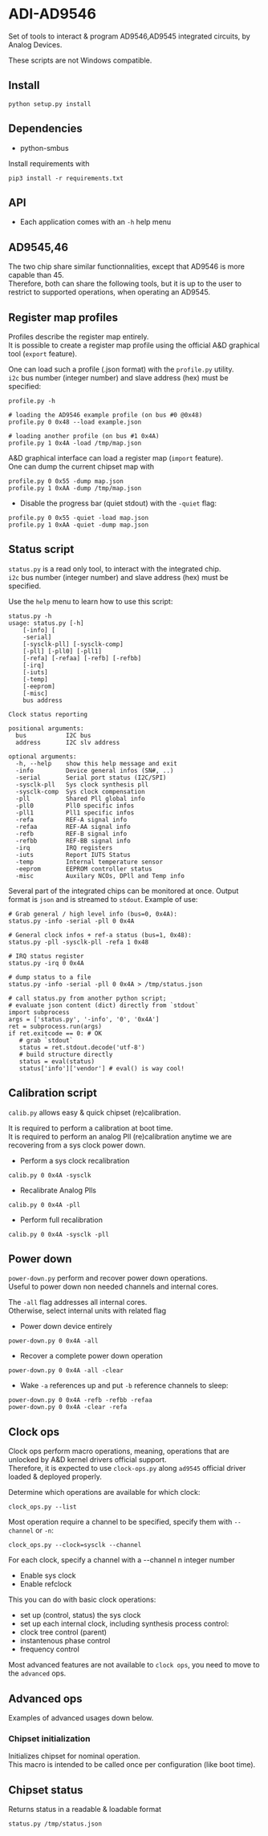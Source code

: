 # ADI-AD9546 

Set of tools to interact & program AD9546,AD9545 integrated circuits, by Analog Devices.

These scripts are not Windows compatible.   

## Install 

```shell
python setup.py install
```

## Dependencies

* python-smbus

Install requirements with

```shell
pip3 install -r requirements.txt
```

## API

* Each application comes with an `-h` help menu

## AD9545,46

The two chip share similar functionnalities, except that
AD9546 is more capable than 45.   
Therefore, both can share the following tools, but it is up to the user
to restrict to supported operations, when operating an AD9545.

## Register map profiles

Profiles describe the register map entirely.  
It is possible to create a register map profile using the official A&D graphical tool (`export` feature).  

One can load such a profile (.json format) with the `profile.py` utility.   
`i2c` bus number (integer number) and slave address (hex) must be specified:

```shell
profile.py -h

# loading the AD9546 example profile (on bus #0 @0x48)
profile.py 0 0x48 --load example.json

# loading another profile (on bus #1 0x4A)
profile.py 1 0x4A -load /tmp/map.json
```

A&D graphical interface can load a register map (`import` feature).   
One can dump the current chipset map with 

```shell
profile.py 0 0x55 -dump map.json
profile.py 1 0xAA -dump /tmp/map.json
```

* Disable the progress bar (quiet stdout) with the `-quiet` flag:
```shell
profile.py 0 0x55 -quiet -load map.json
profile.py 1 0xAA -quiet -dump map.json
```

## Status script

`status.py` is a read only tool, to interact with the integrated chip.  
`i2c` bus number (integer number) and slave address (hex) must be specified.

Use the `help` menu to learn how to use this script:
```shell
status.py -h
usage: status.py [-h] 
    [-info] [
    -serial]
    [-sysclk-pll] [-sysclk-comp]
    [-pll] [-pll0] [-pll1]
    [-refa] [-refaa] [-refb] [-refbb] 
    [-irq] 
    [-iuts] 
    [-temp] 
    [-eeprom] 
    [-misc] 
    bus address

Clock status reporting

positional arguments:
  bus           I2C bus
  address       I2C slv address

optional arguments:
  -h, --help    show this help message and exit
  -info         Device general infos (SN#, ..)
  -serial       Serial port status (I2C/SPI)
  -sysclk-pll   Sys clock synthesis pll
  -sysclk-comp  Sys clock compensation
  -pll          Shared Pll global info
  -pll0         Pll0 specific infos
  -pll1         Pll1 specific infos
  -refa         REF-A signal info
  -refaa        REF-AA signal info
  -refb         REF-B signal info
  -refbb        REF-BB signal info
  -irq          IRQ registers
  -iuts         Report IUTS Status
  -temp         Internal temperature sensor
  -eeprom       EEPROM controller status
  -misc         Auxilary NCOs, DPll and Temp info
```

Several part of the integrated chips can be monitored at once.
Output format is `json` and is streamed to `stdout`.
Example of use:

```shell
# Grab general / high level info (bus=0, 0x4A):
status.py -info -serial -pll 0 0x4A

# General clock infos + ref-a status (bus=1, 0x48):
status.py -pll -sysclk-pll -refa 1 0x48

# IRQ status register
status.py -irq 0 0x4A

# dump status to a file
status.py -info -serial -pll 0 0x4A > /tmp/status.json

# call status.py from another python script;
# evaluate json content (dict) directly from `stdout`
import subprocess
args = ['status.py', '-info', '0', '0x4A']
ret = subprocess.run(args)
if ret.exitcode == 0: # OK
   # grab `stdout`
   status = ret.stdout.decode('utf-8') 
   # build structure directly
   status = eval(status)
   status['info']['vendor'] # eval() is way cool!
```

## Calibration script

`calib.py` allows easy & quick chipset (re)calibration.   

It is required to perform a calibration at boot time.  
It is required to perform an analog Pll (re)calibration anytime
we are recovering from a sys clock power down.

* Perform a sys clock recalibration

```shell
calib.py 0 0x4A -sysclk
```

* Recalibrate Analog Plls

```shell
calib.py 0 0x4A -pll
```

* Perform full recalibration

```shell
calib.py 0 0x4A -sysclk -pll
```

## Power down

`power-down.py` perform and recover power down operations.   
Useful to power down non needed channels and internal cores. 

The `-all` flag addresses all internal cores.  
Otherwise, select internal units with related flag

* Power down device entirely
```shell
power-down.py 0 0x4A -all
```
* Recover a complete power down operation
```shell
power-down.py 0 0x4A -all -clear
```

* Wake `-a` references up and put `-b` reference channels to sleep:
```shell
power-down.py 0 0x4A -refb -refbb -refaa
power-down.py 0 0x4A -clear -refa 
```

## Clock ops

Clock ops perform macro operations, meaning, operations
that are unlocked by A&D kernel drivers official support.    
Therefore, it is expected to use `clock-ops.py` along `ad9545` official driver loaded & deployed
properly.

Determine which operations are available for which clock:

```shell
clock_ops.py --list
```

Most operation require a channel to be specified, specify them with `--channel`
or `-n`:
```shell
clock_ops.py --clock=sysclk --channel
```

For each clock, specify a channel with a --channel n integer number

* Enable sys clock
* Enable refclock

This you can do with basic clock operations:
* set up (control, status) the sys clock 
* set up each internal clock, including synthesis process control:
 * clock tree control (parent)
 * instantenous phase control
 * frequency control

Most advanced features are not available to `clock ops`,
you need to move to the `advanced` ops.

## Advanced ops

Examples of advanced usages down below.

### Chipset initialization

Initializes chipset for nominal operation.   
This macro is intended to be called once per configuration (like boot time).  

## Chipset status

Returns status in a readable & loadable format

```shell
status.py /tmp/status.json
```
